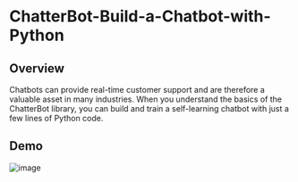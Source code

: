 # ChatterBot-Build-a-Chatbot-with-Python

## Overview

Chatbots can provide real-time customer support and are therefore a valuable asset in many industries. When you understand the basics of the ChatterBot library, you can build and train a self-learning chatbot with just a few lines of Python code.

## Demo
![image](https://user-images.githubusercontent.com/72288293/200125246-5a712bf2-0feb-4699-9868-f3f3c4dd6d70.png)
